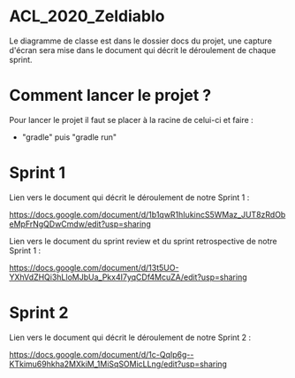 # ACL_2020_Zeldiablo

Le diagramme de classe est dans le dossier docs du projet, une capture d'écran sera mise dans le document qui décrit le déroulement de chaque sprint.

# Comment lancer le projet ?

Pour lancer le projet il faut se placer à la racine de celui-ci et faire :

  - "gradle" puis "gradle run"

# Sprint 1

Lien vers le document qui décrit le déroulement de notre Sprint 1 : 

https://docs.google.com/document/d/1b1qwR1hIukincS5WMaz_JUT8zRdObeMpFrNgQDwCmdw/edit?usp=sharing

Lien vers le document du sprint review et du sprint retrospective de notre Sprint 1 :

https://docs.google.com/document/d/13t5UO-YXhVdZHQi3hLloMJbUa_Pkx4I7yqCDf4McuZA/edit?usp=sharing

# Sprint 2

Lien vers le document qui décrit le déroulement de notre Sprint 2 :

https://docs.google.com/document/d/1c-QqIp6g--KTkimu69hkha2MXkiM_1MiSqSOMicLLng/edit?usp=sharing
